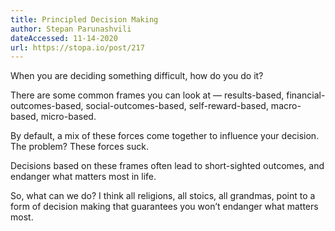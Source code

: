 ```yaml
---
title: Principled Decision Making
author: Stepan Parunashvili
dateAccessed: 11-14-2020
url: https://stopa.io/post/217
---
```


When you are deciding something difficult, how do you do it?

There are some common frames you can look at — results-based, financial-outcomes-based, social-outcomes-based, self-reward-based, macro-based, micro-based.

By default, a mix of these forces come together to influence your decision. The problem? These forces suck.

Decisions based on these frames often lead to short-sighted outcomes, and endanger what matters most in life.

So, what can we do? I think all religions, all stoics, all grandmas, point to a form of decision making that guarantees you won’t endanger what matters most.
